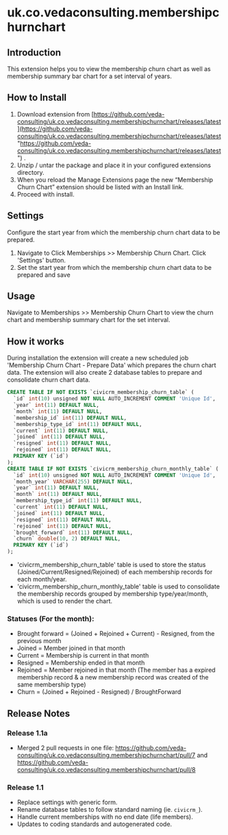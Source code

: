 # uk.co.vedaconsulting.membershipchurnchart

## Introduction

This extension helps you to view the membership churn chart as well as membership summary bar chart for a set interval of years.

## How to Install

1. Download extension from [https://github.com/veda-consulting/uk.co.vedaconsulting.membershipchurnchart/releases/latest](https://github.com/veda-consulting/uk.co.vedaconsulting.membershipchurnchart/releases/latest "https://github.com/veda-consulting/uk.co.vedaconsulting.membershipchurnchart/releases/latest") .
2. Unzip / untar the package and place it in your configured extensions directory.
3. When you reload the Manage Extensions page the new “Membership Churn Chart” extension should be listed with an Install link.
4. Proceed with install.

## Settings

Configure the start year from which the membership churn chart data to be prepared.

1. Navigate to Click Memberships >> Membership Churn Chart. Click 'Settings' button.
2. Set the start year from which the membership churn chart data to be prepared and save

## Usage

Navigate to Memberships >> Membership Churn Chart to view the churn chart and membership summary chart for the set interval.

## How it works

During installation the extension will create a new scheduled job 'Membership Churn Chart - Prepare Data' which prepares the churn chart data.
The extension will also create 2 database tables to prepare and consolidate churn chart data.

```sql
CREATE TABLE IF NOT EXISTS `civicrm_membership_churn_table` (
  `id` int(10) unsigned NOT NULL AUTO_INCREMENT COMMENT 'Unique Id',
  `year` int(11) DEFAULT NULL,
  `month` int(11) DEFAULT NULL,
  `membership_id` int(11) DEFAULT NULL,
  `membership_type_id` int(11) DEFAULT NULL,
  `current` int(11) DEFAULT NULL,
  `joined` int(11) DEFAULT NULL,
  `resigned` int(11) DEFAULT NULL,
  `rejoined` int(11) DEFAULT NULL,
  PRIMARY KEY (`id`)
);
CREATE TABLE IF NOT EXISTS `civicrm_membership_churn_monthly_table` (
  `id` int(10) unsigned NOT NULL AUTO_INCREMENT COMMENT 'Unique Id',
  `month_year` VARCHAR(255) DEFAULT NULL,
  `year` int(11) DEFAULT NULL,
  `month` int(11) DEFAULT NULL,
  `membership_type_id` int(11) DEFAULT NULL,
  `current` int(11) DEFAULT NULL,
  `joined` int(11) DEFAULT NULL,
  `resigned` int(11) DEFAULT NULL,
  `rejoined` int(11) DEFAULT NULL,
  `brought_forward` int(11) DEFAULT NULL,
  `churn` double(10, 2) DEFAULT NULL,
  PRIMARY KEY (`id`)
);
```

* 'civicrm_membership_churn_table' table is used to store the status (Joined/Current/Resigned/Rejoined) of each membership records for each month/year.
* 'civicrm_membership_churn_monthly_table' table is used to consolidate the membership records grouped by membership type/year/month, which is used to render the chart.

### Statuses (For the month):
* Brought forward = (Joined + Rejoined + Current) - Resigned, from the previous month
* Joined = Member joined in that month
* Current = Membership is current in that month
* Resigned = Membership ended in that month
* Rejoined = Member rejoined in that month (The member has a expired membership record & a new membership record was created of the same membership type)
* Churn = (Joined + Rejoined - Resigned) / BroughtForward

## Release Notes

### Release 1.1a

* Merged 2 pull requests in one file: https://github.com/veda-consulting/uk.co.vedaconsulting.membershipchurnchart/pull/7 and https://github.com/veda-consulting/uk.co.vedaconsulting.membershipchurnchart/pull/8 

### Release 1.1

* Replace settings with generic form.
* Rename database tables to follow standard naming (ie. `civicrm_`).
* Handle current memberships with no end date (life members).
* Updates to coding standards and autogenerated code.
